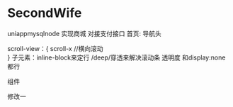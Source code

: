 # SecondWife
uniappmysqlnode 实现商城 对接支付接口
首页:
导航头

scroll-view：{
    scroll-x //横向滚动  
}
子元素：inline-block来定行
/deep/穿透来解决滚动条 透明度 和display:none 都行

组件

修改一